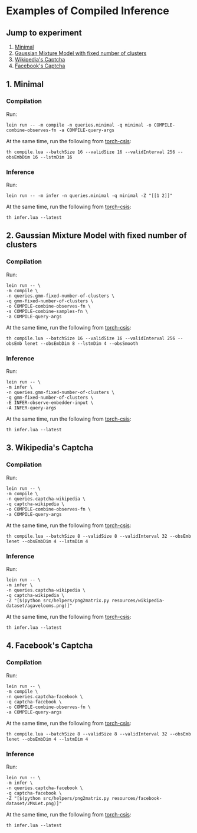 # Examples of Compiled Inference

## Jump to experiment
1. [Minimal](#1-minimal)
2. [Gaussian Mixture Model with fixed number of clusters](#2-gaussian-mixture-model-with-fixed-number-of-clusters)
3. [Wikipedia's Captcha](#3-wikipedias-captcha)
4. [Facebook's Captcha](#4-facebooks-captcha)

## 1. Minimal
### Compilation
Run:
```
lein run -- -m compile -n queries.minimal -q minimal -o COMPILE-combine-observes-fn -a COMPILE-query-args
```

At the same time, run the following from [torch-csis](https://github.com/tuananhle7/torch-csis):
```
th compile.lua --batchSize 16 --validSize 16 --validInterval 256 --obsEmbDim 16 --lstmDim 16
```

### Inference
Run:
```
lein run -- -m infer -n queries.minimal -q minimal -Z "[[1 2]]"
```

At the same time, run the following from [torch-csis](https://github.com/tuananhle7/torch-csis):
```
th infer.lua --latest
```

## 2. Gaussian Mixture Model with fixed number of clusters
### Compilation
Run:
```
lein run -- \
-m compile \
-n queries.gmm-fixed-number-of-clusters \
-q gmm-fixed-number-of-clusters \
-o COMPILE-combine-observes-fn \
-s COMPILE-combine-samples-fn \
-a COMPILE-query-args
```

At the same time, run the following from [torch-csis](https://github.com/tuananhle7/torch-csis):
```
th compile.lua --batchSize 16 --validSize 16 --validInterval 256 --obsEmb lenet --obsEmbDim 8 --lstmDim 4 --obsSmooth
```

### Inference
Run:
```
lein run -- \
-m infer \
-n queries.gmm-fixed-number-of-clusters \
-q gmm-fixed-number-of-clusters \
-E INFER-observe-embedder-input \
-A INFER-query-args
```

At the same time, run the following from [torch-csis](https://github.com/tuananhle7/torch-csis):
```
th infer.lua --latest
```

## 3. Wikipedia's Captcha
### Compilation
Run:
```
lein run -- \
-m compile \
-n queries.captcha-wikipedia \
-q captcha-wikipedia \
-o COMPILE-combine-observes-fn \
-a COMPILE-query-args
```

At the same time, run the following from [torch-csis](https://github.com/tuananhle7/torch-csis):
```
th compile.lua --batchSize 8 --validSize 8 --validInterval 32 --obsEmb lenet --obsEmbDim 4 --lstmDim 4
```

### Inference
Run:
```
lein run -- \
-m infer \
-n queries.captcha-wikipedia \
-q captcha-wikipedia \
-Z "[$(python src/helpers/png2matrix.py resources/wikipedia-dataset/agavelooms.png)]"
```

At the same time, run the following from [torch-csis](https://github.com/tuananhle7/torch-csis):
```
th infer.lua --latest
```

## 4. Facebook's Captcha
### Compilation
Run:
```
lein run -- \
-m compile \
-n queries.captcha-facebook \
-q captcha-facebook \
-o COMPILE-combine-observes-fn \
-a COMPILE-query-args
```

At the same time, run the following from [torch-csis](https://github.com/tuananhle7/torch-csis):
```
th compile.lua --batchSize 8 --validSize 8 --validInterval 32 --obsEmb lenet --obsEmbDim 4 --lstmDim 4
```

### Inference
Run:
```
lein run -- \
-m infer \
-n queries.captcha-facebook \
-q captcha-facebook \
-Z "[$(python src/helpers/png2matrix.py resources/facebook-dataset/2MsLet.png)]"
```

At the same time, run the following from [torch-csis](https://github.com/tuananhle7/torch-csis):
```
th infer.lua --latest
```

